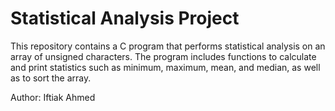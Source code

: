 # Statistical Analysis Project

This repository contains a C program that performs statistical analysis on an array of unsigned characters. The program includes functions to calculate and print statistics such as minimum, maximum, mean, and median, as well as to sort the array.

Author: Iftiak Ahmed

